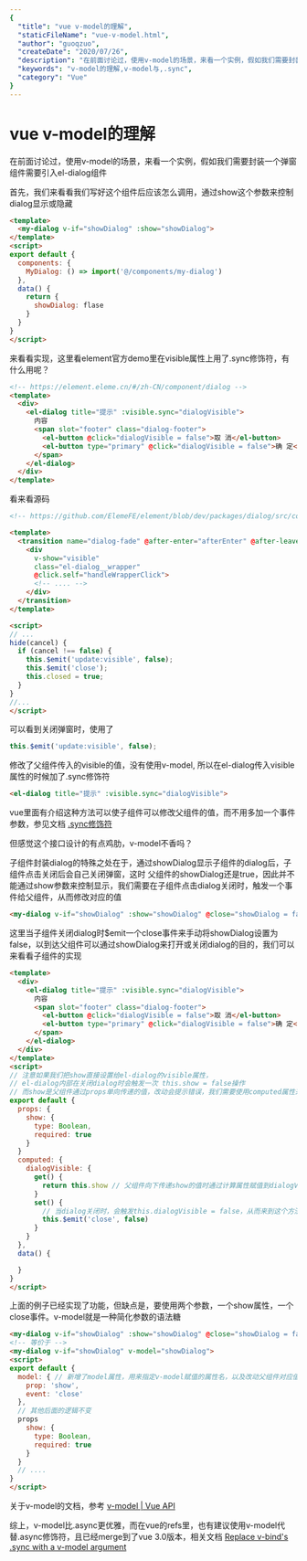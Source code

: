 ```yaml
---
{
  "title": "vue v-model的理解",
  "staticFileName": "vue-v-model.html",
  "author": "guoqzuo",
  "createDate": "2020/07/26",
  "description": "在前面讨论过，使用v-model的场景，来看一个实例，假如我们需要封装一个弹窗组件需要引入el-dialog组件。首先，我们来看看我们写好这个组件后应该怎么调用，通过show这个参数来控制dialog显示或隐藏",
  "keywords": "v-model的理解,v-model与,.sync",
  "category": "Vue"
}
---
```

# vue v-model的理解
在前面讨论过，使用v-model的场景，来看一个实例，假如我们需要封装一个弹窗组件需要引入el-dialog组件

首先，我们来看看我们写好这个组件后应该怎么调用，通过show这个参数来控制dialog显示或隐藏
```html
<template>
  <my-dialog v-if="showDialog" :show="showDialog">
</template>
<script>
export default {
  components: {
    MyDialog: () => import('@/components/my-dialog')
  },
  data() {
    return {
      showDialog: flase
    }
  }
}
</script>
```
来看看实现，这里看element官方demo里在visible属性上用了.sync修饰符，有什么用呢？
```html
<!-- https://element.eleme.cn/#/zh-CN/component/dialog -->
<template>
  <div>
    <el-dialog title="提示" :visible.sync="dialogVisible">
      内容
      <span slot="footer" class="dialog-footer">
        <el-button @click="dialogVisible = false">取 消</el-button>
        <el-button type="primary" @click="dialogVisible = false">确 定</el-button>
      </span>
    </el-dialog>
  </div>
</template>
```
看来看源码
```html
<!-- https://github.com/ElemeFE/element/blob/dev/packages/dialog/src/component.vue -->

<template>
  <transition name="dialog-fade" @after-enter="afterEnter" @after-leave="afterLeave">
    <div
      v-show="visible"
      class="el-dialog__wrapper"
      @click.self="handleWrapperClick">
      <!-- .... -->
    </div>
  </transition>
</template>

<script>
// ...
hide(cancel) {
  if (cancel !== false) {
    this.$emit('update:visible', false);
    this.$emit('close');
    this.closed = true;
  }
}
//... 
</script>
```
可以看到关闭弹窗时，使用了 
```js
this.$emit('update:visible', false);
```
修改了父组件传入的visible的值，没有使用v-model, 所以在el-dialog传入visible属性的时候加了.sync修饰符
```html
<el-dialog title="提示" :visible.sync="dialogVisible">
```
vue里面有介绍这种方法可以使子组件可以修改父组件的值，而不用多加一个事件参数，参见文档 [.sync修饰符](https://cn.vuejs.org/v2/guide/components-custom-events.html#sync-%E4%BF%AE%E9%A5%B0%E7%AC%A6)

但感觉这个接口设计的有点鸡肋，v-model不香吗？

子组件封装dialog的特殊之处在于，通过showDialog显示子组件的dialog后，子组件点击关闭后会自己关闭弹窗，这时 父组件的showDialog还是true，因此并不能通过show参数来控制显示，我们需要在子组件点击dialog关闭时，触发一个事件给父组件，从而修改对应的值
```html
<my-dialog v-if="showDialog" :show="showDialog" @close="showDialog = false">
```
这里当子组件关闭dialog时$emit一个close事件来手动将showDialog设置为false，以到达父组件可以通过showDialog来打开或关闭dialog的目的，我们可以来看看子组件的实现
```html
<template>
  <div>
    <el-dialog title="提示" :visible.sync="dialogVisible">
      内容
      <span slot="footer" class="dialog-footer">
        <el-button @click="dialogVisible = false">取 消</el-button>
        <el-button type="primary" @click="dialogVisible = false">确 定</el-button>
      </span>
    </el-dialog>
  </div>
</template>
<script>
// 注意如果我们把show直接设置给el-dialog的visible属性，
// el-dialog内部在关闭dialog时会触发一次 this.show = false操作
// 而show是父组件通过props单向传递的值，改动会提示错误，我们需要使用computed属性来中转
export default {
  props: {
    show: { 
      type: Boolean,
      required: true
    }
  }
  computed: {
    dialogVisible: {
      get() {
        return this.show // 父组件向下传递show的值时通过计算属性赋值到dialogVisible
      }
      set() {
        // 当dialog关闭时，会触发this.dialogVisible = false，从而来到这个方法，我们在这里将关闭事件同步给父组件
        this.$emit('close', false)
      }
    }
  },
  data() {

  }
}
</script>
```
上面的例子已经实现了功能，但缺点是，要使用两个参数，一个show属性，一个close事件。v-model就是一种简化参数的语法糖
```html
<my-dialog v-if="showDialog" :show="showDialog" @close="showDialog = false">
<!-- 等价于 -->
<my-dialog v-if="showDialog" v-model="showDialog">
<script>
export default {
  model: { // 新增了model属性，用来指定v-model赋值的属性名，以及改动父组件对应值需要$emit的事件名称
    prop: 'show',
    event: 'close'
  },
  // 其他后面的逻辑不变
  props
    show: { 
      type: Boolean,
      required: true
    }
  }
  // ....
}
</script>
```
关于v-model的文档，参考 [v-model | Vue API](https://cn.vuejs.org/v2/api/#model)

综上，v-model比.async更优雅，而在vue的refs里，也有建议使用v-model代替.async修饰符，且已经merge到了vue 3.0版本，相关文档 [Replace v-bind's .sync with a v-model argument](https://github.com/vuejs/rfcs/pull/8)
